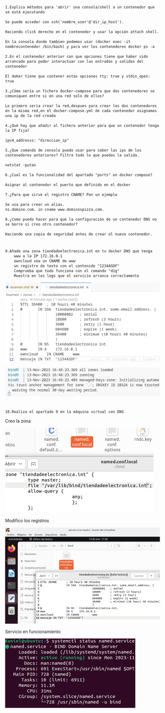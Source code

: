 
    1.Explica métodos para 'abrir' una consola/shell a un contenedor que se está ejecutando
   
    Se puede acceder con ssh('nombre_user'@'dir_ip_host').

    Haciendo click derecho en el contenedor y usar la opción attach shell.

    En la consola donde tambien podemos usar (docker exec -it nombrecontenedor /bin/bash) y para ver los contenedores docker ps -a

    2.En el contenedor anterior con que opciones tiene que haber sido arrancado para poder interactuar con las entradas y salidas del contenedor
   
    El doker tiene que contener estas opciones tty: true y stdin_open: true

    3.¿Cómo sería un fichero docker-compose para que dos contenedores se comuniquen entre si en una red solo de ellos?
   
    Lo primero seria crear la red,despues para crear los dos contenedores en la misma red,en el docker-compose.yml de cada contenedor asignamos una ip de la red creada

    4.¿Qué hay que añadir al fichero anterior para que un contenedor tenga la IP fija?

    ipv4_addresss: "direccion_ip"
    
    5.¿Que comando de consola puedo usar para saber las ips de los contenedores anteriores? Filtra todo lo que puedas la salida.

    netstat -putan

    6.¿Cual es la funcionalidad del apartado "ports" en docker compose?

    Asignar al contenedor el puerto que definido en el docker
    
    7.¿Para que sirve el registro CNAME? Pon un ejemplo

    Se usa para crear un alias. 
    ns.domino.com. in cname www.dominospizza.com.
    
    8.¿Como puedo hacer para que la configuración de un contenedor DNS no se borre si creo otro contenedor?

    Haciendo una copia de seguridad antes de crear el nuevo contenedor.
#    
    9.Añade una zona tiendadeelectronica.int en tu docker DNS que tenga
        www a la IP 172.16.0.1
        owncloud sea un CNAME de www
        un registro de texto con el contenido "1234ASDF"
        Comprueba que todo funciona con el comando "dig"
        Muestra en los logs que el servicio arranca correctamente

![Alt text](img/Screenshot_20231113_174701.png)


![Alt text](img/Screenshot_20231113_164847.png)

#
    10.Realiza el apartado 9 en la máquina virtual con DNS

Creo la zona

![Alt text](img/image.png)

Modifico los registros

![Alt text](img/Screenshot_20231113_174211.png)

Servicio en funcionamiento

![Alt text](img/Screenshot_20231113_170632.png)
